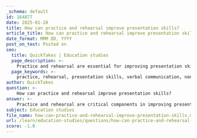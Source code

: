 ```yaml
---
_schema: default
id: 164877
date: 2025-01-28
title: How can practice and rehearsal improve presentation skills?
article_title: How can practice and rehearsal improve presentation skills?
date_format: MMM DD, YYYY
post_on_text: Posted on
seo:
  title: QuickTakes | Education studies
  page_description: >-
    Practice and rehearsal are essential for improving presentation skills by enhancing verbal and non-verbal communication, building confidence, familiarizing presenters with content, and integrating visual aids effectively.
  page_keywords: >-
    practice, rehearsal, presentation skills, verbal communication, non-verbal communication, body language, eye contact, gestures, familiarity with content, visual aids, confidence, feedback, Q&A techniques
author: QuickTakes
question: >-
    How can practice and rehearsal improve presentation skills?
answer: >-
    Practice and rehearsal are critical components in improving presentation skills for several reasons:\n\n1. **Enhancing Verbal Skills**: Regular practice allows presenters to refine their verbal communication, including clarity of speech, tone, and pacing. By rehearsing, individuals can identify areas where they may mumble or speak too quickly, enabling them to adjust their delivery for better audience comprehension.\n\n2. **Improving Non-Verbal Communication**: Rehearsal provides an opportunity to work on non-verbal cues such as body language, eye contact, and gestures. These elements are essential for engaging the audience and conveying confidence. Practicing in front of a mirror or recording oneself can help in assessing and improving these non-verbal skills.\n\n3. **Familiarity with Content**: Rehearsing a presentation helps in solidifying the content in the presenter’s mind, which can lead to a more natural delivery. This familiarity reduces the reliance on notes and allows for a more conversational style, making the presentation more engaging.\n\n4. **Utilizing Visual Aids**: Effective presentations often incorporate visual aids, such as slides or charts. Practice allows presenters to integrate these aids seamlessly into their delivery, ensuring that they enhance rather than distract from the message. For instance, a presenter can rehearse how to refer to a specific slide while maintaining eye contact with the audience.\n\n5. **Building Confidence**: The more one practices, the more confident they become. This confidence can significantly reduce anxiety, which is a common barrier to effective presentation. A confident presenter is more likely to engage the audience and convey their message effectively.\n\n6. **Feedback and Improvement**: Rehearsing in front of peers or mentors allows for constructive feedback. This feedback can highlight strengths and areas for improvement, enabling the presenter to make necessary adjustments before the actual presentation.\n\n7. **Question and Answer Techniques**: Practicing responses to potential questions can enhance a presenter’s ability to engage in a Q&A session effectively. This preparation helps in formulating clear and informative answers, which is crucial for maintaining audience interest and demonstrating expertise.\n\nIn summary, practice and rehearsal are vital for developing effective presentation skills. They enhance verbal and non-verbal communication, build confidence, and allow for the integration of visual aids, ultimately leading to a more engaging and successful presentation.
subject: Education studies
file_name: how-can-practice-and-rehearsal-improve-presentation-skills.md
url: /learn/education-studies/questions/how-can-practice-and-rehearsal-improve-presentation-skills
score: -1.0
---
```


&nbsp;
